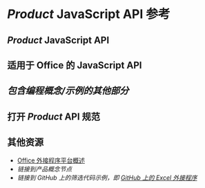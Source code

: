 # <a name="*product*-javascript-api-reference"></a>*Product* JavaScript API 参考

<!-- For an example, see [Word JavaScript API reference](https://dev.office.com/reference/add-ins/word/word-add-ins-reference-overview).

-->

<!-- Introduction: Introduce the APIs, including the product-specific API and the shared office.js API.

-->

## <a name="*product*-javascript-api"></a>*Product* JavaScript API

<!-- Describe the product-specific API and programming model.

--> 

## <a name="javascript-api-for-office"></a>适用于 Office 的 JavaScript API

<!-- Describe how to reference office.js.

-->

## <a name="*additional-section(s)-to-include-programming-concepts/examples*"></a>*包含编程概念/示例的其他部分*

<!-- Optional section to provide specifics and examples for developing with the API.

-->

## <a name="open-*product*-api-specifications"></a>打开 *Product* API 规范

<!-- Optional. Link to the [Open API specifications](../../reference/openspec.md) page for details about new APIs in development.

-->

## <a name="additional-resources"></a>其他资源

- [Office 外接程序平台概述](../../docs/overview/office-add-ins.md)
- *链接到产品概念节点*
- *链接到 GitHub 上的筛选代码示例，即 [GitHub 上的 Excel 外接程序](https://github.com/OfficeDev?page=2&query=Excel&utf8=%E2%9C%93)*
